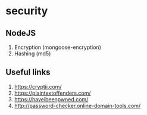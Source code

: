 # security
## NodeJS
1. Encryption (mongoose-encryption)
2. Hashing (md5)

## Useful links
1. https://cryptii.com/
2. https://plaintextoffenders.com/
3. https://haveibeenpwned.com/
4. http://password-checker.online-domain-tools.com/
